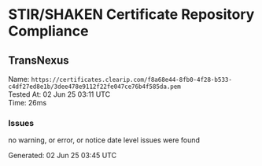 # STIR/SHAKEN Certificate Repository Compliance

## TransNexus

Name: `https://certificates.clearip.com/f8a68e44-8fb0-4f28-b533-c4df27ed8e1b/3dee478e9112f22fe047ce76b4f585da.pem`\
Tested At: 02 Jun 25 03:11 UTC\
Time: 26ms

### Issues

no warning, or error, or notice date level issues were found

Generated: 02 Jun 25 03:45 UTC